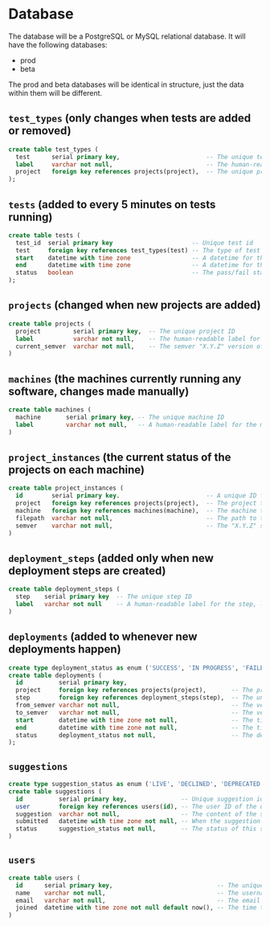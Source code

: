 # Database

The database will be a PostgreSQL or MySQL relational database. It will have the following databases:

- prod
- beta

The prod and beta databases will be identical in structure, just the data within them will be different.

## `test_types` (only changes when tests are added or removed)

```sql
create table test_types (
  test      serial primary key,                        -- The unique test ID
  label     varchar not null,                          -- The human-readable label for the test
  project   foreign key references projects(project),  -- The unique project ID for which project this test is testing
);
```

## `tests` (added to every 5 minutes on tests running)

```sql
create table tests (
  test_id  serial primary key                      -- Unique test id
  test     foreign key references test_types(test) -- The type of test that is currently running. Corresponds to a key in the 'test-types' table.
  start    datetime with time zone                 -- A datetime for the beginning of the test
  end      datetime with time zone                 -- A datetime for the end of the test
  status   boolean                                 -- The pass/fail status of the test
);
```

## `projects` (changed when new projects are added)

```sql
create table projects (
  project         serial primary key,  -- The unique project ID
  label           varchar not null,    -- The human-readable label for the project
  current_semver  varchar not null,    -- The semver "X.Y.Z" version of the project, currently
)
```

## `machines` (the machines currently running any software, changes made manually)

```sql
create table machines (
  machine       serial primary key, -- The unique machine ID
  label         varchar not null,   -- A human-readable label for the machine, like "Kaspar's Raspberry Pi"
)
```

## `project_instances` (the current status of the projects on each machine)

```sql
create table project_instances (
  id        serial primary key.                        -- A unique ID for this project instance, on this machine
  project   foreign key references projects(project),  -- The project that is currently running
  machine   foreign key references machines(machine),  -- The machine the project is currently running on
  filepath  varchar not null,                          -- The path to the executable of that project, currently running
  semver    varchar not null,                          -- The "X.Y.Z" semantic version of the project currently running
)
```

## `deployment_steps` (added only when new deployment steps are created)

```sql
create table deployment_steps (
  step    serial primary key  -- The unique step ID
  label   varchar not null    -- A human-readable label for the step, like "prod", "beta", or "build"
)
```

## `deployments` (added to whenever new deployments happen)

```sql
create type deployment_status as enum ('SUCCESS', 'IN PROGRESS', 'FAILED');
create table deployments (
  id          serial primary key,
  project     foreign key references projects(project),       -- The project ID for the project getting updated
  step        foreign key references deployment_steps(step),  -- The unique step ID of this step that happened
  from_semver varchar not null,                               -- The version that we are updating FROM
  to_semver   varchar not null,                               -- The version that we are updating TO
  start       datetime with time zone not null,               -- The time of the beginning of the deployment step
  end         datetime with time zone not null,               -- The time of the end of the deployment step
  status      deployment_status not null,                     -- The deployment status ("SUCCESS", "IN PROGRESS", "FAILED")
);
```

## `suggestions`

```sql
create type suggestion_status as enum ('LIVE', 'DECLINED', 'DEPRECATED', 'UNSEEN');
create table suggestions (
  id          serial primary key,               -- Unique suggestion id
  user        foreign key references users(id), -- The user ID of the user that submitted the suggestion
  suggestion  varchar not null,                 -- The content of the suggestion
  submitted   datetime with time zone not null, -- When the suggestion was submitted
  status      suggestion_status not null,       -- The status of this suggestion: "LIVE", "DECLINED", "DEPRECATED", "UNSEEN"
)
```

## `users`

```sql
create table users (
  id      serial primary key,                             -- The unique user ID
  name    varchar not null,                               -- The username for the user
  email   varchar not null,                               -- The email of the user
  joined  datetime with time zone not null default now(), -- The time that the user signed up
)
```
